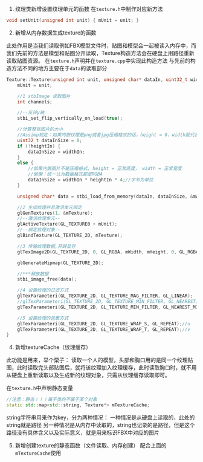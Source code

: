 1. 纹理类新增设置纹理单元的函数
在`texture.h`中制作对应新方法
```cpp
void setUnit(unsigned int unit) { mUnit = unit; }
```
2. 新增从内存数据生成texture的函数

此处作用是当我们读取例如FBX模型文件时，贴图和模型会一起被读入内存中，而我们先前的方法是模型和贴图分开读取，Texture构造方法会在硬盘上用路径重新读取贴图资源。
在`texture.h`声明并在`texture.cpp`中实现此构造方法
与先前的构造方法不同的地方主要在于`data`的读取部分
```cpp
Texture::Texture(unsigned int unit, unsigned char* dataIn, uint32_t widthIn, uint32_t heightIn) {
	mUnit = unit;

	//1 stbImage 读取图片
	int channels;

	//--反转y轴
	stbi_set_flip_vertically_on_load(true);

	//计算整张图片的大小
	//Assimp规定：如果内嵌纹理是png或者jpg压缩格式的话，height = 0，width就代表了图片大小
	uint32_t dataInSize = 0;
	if (!heightIn) {
		dataInSize = widthIn;
	}
	else {
		//如果内嵌图片不是压缩格式, height = 正常高度， width = 正常宽度
		//偷懒：统一认为数据格式都是RGBA
		dataInSize = widthIn * heightIn * 4;//字节为单位
	}

	unsigned char* data = stbi_load_from_memory(dataIn, dataInSize, &mWidth, &mHeight, &channels, STBI_rgb_alpha);

	//2 生成纹理并且激活单元绑定
	glGenTextures(1, &mTexture);
	//--激活纹理单元--
	glActiveTexture(GL_TEXTURE0 + mUnit);
	//--绑定纹理对象--
	glBindTexture(GL_TEXTURE_2D, mTexture);

	//3 传输纹理数据,开辟显存
	glTexImage2D(GL_TEXTURE_2D, 0, GL_RGBA, mWidth, mHeight, 0, GL_RGBA, GL_UNSIGNED_BYTE, data);

	glGenerateMipmap(GL_TEXTURE_2D);

	//***释放数据 
	stbi_image_free(data);

	//4 设置纹理的过滤方式
	glTexParameteri(GL_TEXTURE_2D, GL_TEXTURE_MAG_FILTER, GL_LINEAR);
	//glTexParameteri(GL_TEXTURE_2D, GL_TEXTURE_MIN_FILTER, GL_NEAREST);
	glTexParameteri(GL_TEXTURE_2D, GL_TEXTURE_MIN_FILTER, GL_NEAREST_MIPMAP_LINEAR);

	//5 设置纹理的包裹方式
	glTexParameteri(GL_TEXTURE_2D, GL_TEXTURE_WRAP_S, GL_REPEAT);//u
	glTexParameteri(GL_TEXTURE_2D, GL_TEXTURE_WRAP_T, GL_REPEAT);//v
}
```
4. 新增textureCache（纹理缓存）

此功能是用来，举个栗子：
读取一个人的模型，头部和胸口用的是同一个纹理贴图，此时读取完头部贴图后，就将该纹理加入纹理缓存，此时读取胸口时，就不用从硬盘上重新读取以及生成新的纹理对象，只需从纹理缓存读取即可。

在`texture.h`中声明静态变量
```cpp
//注意：静态！！！属于类的不属于某个对象
static std::map<std::string, Texture*> mTextureCache;
```
string字符串用来作为key，分为两种情况：
一种情况是从硬盘上读取的，此处的string就是路径
另一种情况是从内存中读取的，string也记录的是路径，但是这个路径没有具体含义以及实际意义，就是用来标识FBX中对应的图片

5. 新增创建texture的静态函数（文件读取、内存创建）
配合上面的`mTextureCache`使用
<!--stackedit_data:
eyJoaXN0b3J5IjpbODUwNzU1NTEsOTYwODQxOTc0LC01ODUzMj
g4NjQsMTM0NTI0MDg4LDY5ODExNzk3NSwtMzA3NDM2NzUxXX0=

-->